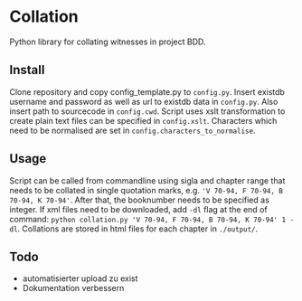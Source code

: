# Collation
Python library for collating witnesses in project BDD.

## Install
Clone repository and copy config_template.py to `config.py`. 
Insert existdb username and password as well as url to existdb data in `config.py`.
Also insert path to sourcecode in `config.cwd`. Script uses xslt transformation to create plain text files can be specified in `config.xslt`. Characters which need to be normalised are set in `config.characters_to_normalise`. 

## Usage
Script can be called from commandline using sigla and chapter range that needs to be collated in single quotation marks, e.g. `'V 70-94, F 70-94, B 70-94, K 70-94'`. After that, the booknumber needs to be specified as integer. If xml files need to be downloaded, add `-dl` flag at the end of command: `python collation.py 'V 70-94, F 70-94, B 70-94, K 70-94' 1 -dl`. Collations are stored in html files for each chapter in `./output/`.


## Todo
- automatisierter upload zu exist
- Dokumentation verbessern

